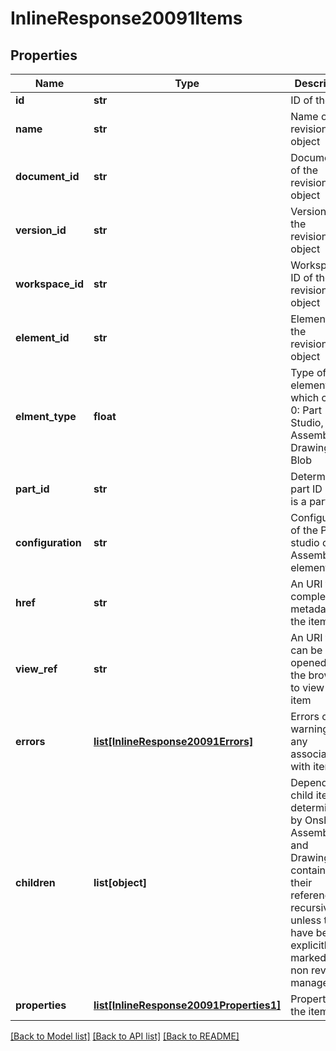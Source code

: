 # InlineResponse20091Items

## Properties
Name | Type | Description | Notes
------------ | ------------- | ------------- | -------------
**id** | **str** | ID of the item | [optional] 
**name** | **str** | Name of the revisionable object | [optional] 
**document_id** | **str** | Document ID of the revisionable object | [optional] 
**version_id** | **str** | Version ID of the revisionable object | [optional] 
**workspace_id** | **str** | Workspace ID of the revisionable object | [optional] 
**element_id** | **str** | Element ID of the revisionable object | [optional] 
**elment_type** | **float** | Type of element, which can be 0: Part Studio, 1: Assembly, 2:             Drawing. 4: Blob | [optional] 
**part_id** | **str** | Deterministic part ID if item is a part | [optional] 
**configuration** | **str** | Configuration of the Part studio or Assembly element | [optional] 
**href** | **str** | An URI to get complete metadata for the item | [optional] 
**view_ref** | **str** | An URI that can be opened in the browser to view the item | [optional] 
**errors** | [**list[InlineResponse20091Errors]**](InlineResponse20091Errors.md) | Errors or warnings if any associated with items. | [optional] 
**children** | **list[object]** | Dependent child items as determined by Onshape. Assemblies             and Drawings will contain all their references recursively unless they have been explicitly marked as             non revision managed. | [optional] 
**properties** | [**list[InlineResponse20091Properties1]**](InlineResponse20091Properties1.md) | Properties of the item | [optional] 

[[Back to Model list]](../README.md#documentation-for-models) [[Back to API list]](../README.md#documentation-for-api-endpoints) [[Back to README]](../README.md)


